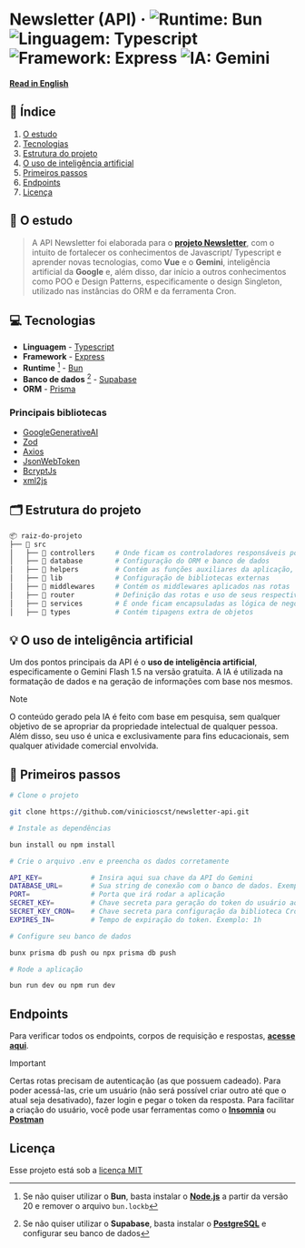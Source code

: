 # Newsletter (API) &middot; ![Runtime: Bun](https://img.shields.io/badge/Bun-000000?logo=bun&logoColor=f5f5f5) ![Linguagem: Typescript](https://img.shields.io/badge/Typescript-3178C6?logo=typescript&logoColor=f5f5f5) ![Framework: Express](https://img.shields.io/badge/Express-f5f5f5?logo=express&logoColor=353535) ![IA: Gemini](https://img.shields.io/badge/Google_Gemini-8E75B2?logo=googlegemini&logoColor=f5f5f5)

[**Read in English**](README.en.md)

## 🔗 Índice

1. [O estudo](#-o-estudo)
2. [Tecnologias](#-tecnologias)
3. [Estrutura do projeto](#%EF%B8%8F-estrutura-do-projeto)
4. [O uso de inteligência artificial](#-o-uso-de-intelig%C3%AAncia-artificial)
5. [Primeiros passos](#-primeiros-passos)
6. [Endpoints](#endpoints)
7. [Licença](#licen%C3%A7a)

## 📙 O estudo

> A API Newsletter foi elaborada para o [**projeto Newsletter**](https://github.com/vinicioscst/newsletter-front), com o intuito de fortalecer os conhecimentos de Javascript/ Typescript e aprender novas tecnologias, como **Vue** e o **Gemini**, inteligência artificial da **Google** e, além disso, dar início a outros conhecimentos como POO e Design Patterns, especificamente o design Singleton, utilizado nas instâncias do ORM e da ferramenta Cron.

## 💻 Tecnologias

- **Linguagem** - [Typescript](https://www.typescriptlang.org/)
- **Framework** - [Express](https://expressjs.com/)
- **Runtime** [^1] - [Bun](https://bun.sh/)
- **Banco de dados** [^2] - [Supabase](https://supabase.com/)
- **ORM** - [Prisma](https://www.prisma.io/)

> [^1]: Se não quiser utilizar o **Bun**, basta instalar o [**Node.js**](https://nodejs.org/) a partir da versão 20 e remover o arquivo `bun.lockb`
> [^2]: Se não quiser utilizar o **Supabase**, basta instalar o [**PostgreSQL**](https://www.postgresql.org/) e configurar seu banco de dados

### **Principais bibliotecas**

- [GoogleGenerativeAI](https://ai.google.dev/gemini-api/docs/quickstart?lang=node)
- [Zod](https://zod.dev/)
- [Axios](https://axios-http.com/)
- [JsonWebToken](https://www.npmjs.com/package/jsonwebtoken)
- [BcryptJs](https://www.npmjs.com/package/bcryptjs)
- [xml2js](https://www.npmjs.com/package/xml2js)

## 🗂️ Estrutura do projeto

```bash
📦 raiz-do-projeto
├── 📁 src
│   ├── 📁 controllers     # Onde ficam os controladores responsáveis por lidar com as requisições do cliente
│   ├── 📁 database        # Configuração do ORM e banco de dados
│   ├── 📁 helpers         # Contém as funções auxiliares da aplicação, utilizadas
│   ├── 📁 lib             # Configuração de bibliotecas externas
│   ├── 📁 middlewares     # Contém os middlewares aplicados nas rotas
│   ├── 📁 router          # Definição das rotas e uso de seus respectivos middlewares
│   ├── 📁 services        # É onde ficam encapsuladas as lógica de negócio da aplicação
│   ├── 📁 types           # Contém tipagens extra de objetos
```

## 💡 O uso de inteligência artificial

Um dos pontos principais da API é o **uso de inteligência artificial**, especificamente o Gemini Flash 1.5 na versão gratuita.
A IA é utilizada na formatação de dados e na geração de informações com base nos mesmos.

> [!NOTE]
> O conteúdo gerado pela IA é feito com base em pesquisa, sem qualquer objetivo de se apropriar da propriedade intelectual de qualquer pessoa.
> Além disso, seu uso é unica e exclusivamente para fins educacionais, sem qualquer atividade comercial envolvida.

## 🚀 Primeiros passos

```bash
# Clone o projeto

git clone https://github.com/vinicioscst/newsletter-api.git

# Instale as dependências

bun install ou npm install

# Crie o arquivo .env e preencha os dados corretamente

API_KEY=            # Insira aqui sua chave da API do Gemini
DATABASE_URL=       # Sua string de conexão com o banco de dados. Exemplo: postgresql://USER:PASSWORD@HOST:PORT/DATABASE
PORT=               # Porta que irá rodar a aplicação
SECRET_KEY=         # Chave secreta para geração do token do usuário ao fazer login
SECRET_KEY_CRON=    # Chave secreta para configuração da biblioteca Cron
EXPIRES_IN=         # Tempo de expiração do token. Exemplo: 1h

# Configure seu banco de dados

bunx prisma db push ou npx prisma db push

# Rode a aplicação

bun run dev ou npm run dev
```

## Endpoints

Para verificar todos os endpoints, corpos de requisição e respostas, [**acesse aqui**](https://newsletter-api-fdpw.onrender.com/api/docs/#/).

> [!IMPORTANT]
> Certas rotas precisam de autenticação (as que possuem cadeado). Para poder acessá-las, crie um usuário (não será possível criar outro até que o atual seja desativado), fazer login e pegar o token da resposta.
> Para facilitar a criação do usuário, você pode usar ferramentas como o [**Insomnia**](https://insomnia.rest/) ou [**Postman**](https://www.postman.com/)

## Licença

Esse projeto está sob a [licença MIT](LICENSE)
